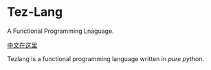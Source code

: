 # Tez-Lang
A Functional Programming Lnaguage.

[中文在这里](./看我.md)

Tezlang is a functional programming language written in *pure python*.


